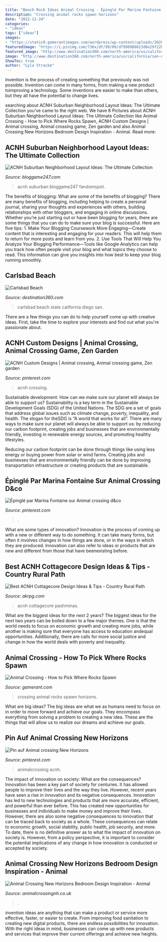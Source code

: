 ```yaml
---
title: "Beach Rock Ideas Animal Crossing - Épinglé Par Marina Fontaine Sur Animal Crossing D&amp;co"
description: "Crossing animal rocks spawn horizons"
date: "2022-12-24"
categories:
- "ideas"
tags: ["ideas"]
images:
- "https://static0.gamerantimages.com/wordpress/wp-content/uploads/2020/04/animal-crossing-6-rocks.jpg"
featuredImage: "https://i.pinimg.com/736x/df/99/09/df990980623d6e29f22bd63eae6d59d2.jpg"
featured_image: "http://www.destination360.com/north-america/us/california/san-diego/images/s/carlsbad-state-beach.jpg"
image: "http://www.destination360.com/north-america/us/california/san-diego/images/s/carlsbad-state-beach.jpg"
ShowToc: true
author: "Lyla Stracke"
---
```



Invention is the process of creating something that previously was not possible. Invention can come in many forms, from making a new product toimproving a technology. Some inventions are easier to make than others, but they all have the potential to change lives.

	

		
searching about ACNH Suburban Neighborhood Layout Ideas: The Ultimate Collection you've came to the right web. We have 8 Pictures about ACNH Suburban Neighborhood Layout Ideas: The Ultimate Collection like Animal Crossing - How to Pick Where Rocks Spawn, ACNH Custom Designs | Animal crossing, Animal crossing game, Zen garden and also Animal Crossing New Horizons Bedroom Design Inspiration - Animal. Read more:
		
    
## ACNH Suburban Neighborhood Layout Ideas: The Ultimate Collection

<img loading=lazy src="https://bloggame247.com/wp-content/uploads/2021/05/04-coastal-suburb-area-acnh.jpg" onerror="this.onerror=null;this.src='https://tse4.mm.bing.net/th?id=OIP.I_pgMZXZdUegVN9lNBQarwHaHa&amp;pid=15.1';" alt="ACNH Suburban Neighborhood Layout Ideas: The Ultimate Collection">

_Source: bloggame247.com_

>acnh suburban bloggame247 fandomspot. 

	

The benefits of blogging: What are some of the benefits of blogging?
There are many benefits of blogging, including helping to create a personal journal, sharing your thoughts and experiences with others, building relationships with other bloggers, and engaging in online discussions. Whether you’re just starting out or have been blogging for years, there are some things that you can do to make sure your blog is successful. Here are five tips: 1. Make Your Blogging Coursework More Engaging—Create content that is interesting and engaging for your readers. This will help them to return for more posts and learn from you.
2. Use Tools That Will Help You Analyze Your Blogging Performance—Tools like Google Analytics can help you track how often people visit your blog and what topics they choose to read. This information can give you insights into how best to keep your blog running smoothly.


    
## Carlsbad Beach

<img loading=lazy src="http://www.destination360.com/north-america/us/california/san-diego/images/s/carlsbad-state-beach.jpg" onerror="this.onerror=null;this.src='https://tse1.mm.bing.net/th?id=OIP.xhPmIoObkyXQ0d4RPHBx5AHaFU&amp;pid=15.1';" alt="Carlsbad Beach">

_Source: destination360.com_

>carlsbad beach state california diego san. 

	

There are a few things you can do to help yourself come up with creative ideas. First, take the time to explore your interests and find out what you're passionate about.

    
## ACNH Custom Designs | Animal Crossing, Animal Crossing Game, Zen Garden

<img loading=lazy src="https://i.pinimg.com/736x/6d/d2/8e/6dd28e4738a7d590b72f77a5b6a27fd0.jpg" onerror="this.onerror=null;this.src='https://tse2.mm.bing.net/th?id=OIP.ebU7E6CeFs3HEzHbReIzMgHaEK&amp;pid=15.1';" alt="ACNH Custom Designs | Animal crossing, Animal crossing game, Zen garden">

_Source: pinterest.com_

>acnh crossing. 

	

Sustainable development: How can we make sure our planet will always be able to support us?
Sustainability is a key term in the Sustainable Development Goals (SDG) of the United Nations. The SDG are a set of goals that address global issues such as climate change, poverty, inequality, and health. The slogan for theSDG is “A world that works for all”.
There are many ways to make sure our planet will always be able to support us: by reducing our carbon footprint, creating jobs and businesses that are environmentally friendly, investing in renewable energy sources, and promoting healthy lifestyles.

Reducing our carbon footprint can be done through things like using less energy or buying power from solar or wind farms. Creating jobs and businesses that are environmentally friendly can be done by improving transportation infrastructure or creating products that are sustainable.

    
## Épinglé Par Marina Fontaine Sur Animal Crossing D&amp;co

<img loading=lazy src="https://i.pinimg.com/736x/df/99/09/df990980623d6e29f22bd63eae6d59d2.jpg" onerror="this.onerror=null;this.src='https://tse3.mm.bing.net/th?id=OIP.d6bGJplvZmzODHD3pC7J9gHaEK&amp;pid=15.1';" alt="Épinglé par Marina Fontaine sur Animal crossing d&amp;co">

_Source: pinterest.com_

>. 

	

What are some types of innovation?
Innovation is the process of coming up with a new or different way to do something. It can take many forms, but often it involves changes in how things are done, or in the ways in which they are produced. Innovation can also refer to ideas or products that are new and different from those that have beenexisting before.

    
## Best ACNH Cottagecore Design Ideas &amp; Tips - Country Rural Path

<img loading=lazy src="https://www.akrpg.com/upload/20200911/6373544178254951511902435.jpg" onerror="this.onerror=null;this.src='https://tse4.mm.bing.net/th?id=OIP.OWFeRHWmjfpjtUKB4h7mWwHaEJ&amp;pid=15.1';" alt="Best ACNH Cottagecore Design Ideas &amp; Tips - Country Rural Path">

_Source: akrpg.com_

>acnh cottagecore pashminas. 

	

What are the biggest ideas for the next 2 years?
The biggest ideas for the next two years can be boiled down to a few major themes. One is that the world needs to focus on economic growth and creating more jobs, while another is making sure that everyone has access to education andequal opportunities. Additionally, there are calls for more social justice and change in how the world deals with poverty and inequality.

    
## Animal Crossing - How To Pick Where Rocks Spawn

<img loading=lazy src="https://static0.gamerantimages.com/wordpress/wp-content/uploads/2020/04/animal-crossing-6-rocks.jpg" onerror="this.onerror=null;this.src='https://tse1.mm.bing.net/th?id=OIP.JsnyTKlQsWsJGFEoU1pW3wHaDt&amp;pid=15.1';" alt="Animal Crossing - How to Pick Where Rocks Spawn">

_Source: gamerant.com_

>crossing animal rocks spawn horizons. 

	

What are big ideas?
The big ideas are what we as humans need to focus on in order to move forward and achieve our goals. They encompass everything from solving a problem to creating a new idea. These are the things that will allow us to realize our dreams and achieve our goals.

    
## Pin Auf Animal Crossing New Horizons

<img loading=lazy src="https://i.pinimg.com/736x/36/4c/04/364c04d935a34a1711f26e7cb5969a18.jpg" onerror="this.onerror=null;this.src='https://tse2.mm.bing.net/th?id=OIP.NGyvb3dv0YWIKD3_mnSHtwHaEK&amp;pid=15.1';" alt="Pin auf Animal crossing New Horizons">

_Source: pinterest.com_

>animalcrossing acnh. 

	

The impact of innovation on society: What are the consequences?
Innovation has been a key part of society for centuries. It has allowed people to improve their lives and the way they live. However, recent years have seen a rise in innovation and its negative consequences. Innovation has led to new technologies and products that are more accurate, efficient, and powerful than ever before. This has created new opportunities for businesses and individuals to make money and improve their lives. However, there are also some negative consequences to innovation that can be traced back to society as a whole. These consequences can relate to economic growth, social stability, public health, job security, and more. To date, there is no definitive answer as to what the impact of innovation on society is. However, from a policy perspective, it is important to consider the potential implications of any change in how innovation is conducted or accepted by society.

    
## Animal Crossing New Horizons Bedroom Design Inspiration - Animal

<img loading=lazy src="https://animalcrossingnh.co.uk/wp-content/uploads/2020/08/My-grey-and-white-star-bedroom-Animal-Crossing-New-Horizon2-480x327.jpeg" onerror="this.onerror=null;this.src='https://tse2.mm.bing.net/th?id=OIP.Bau1VlBbtS8ZMzc5Br0V7QHaFC&amp;pid=15.1';" alt="Animal Crossing New Horizons Bedroom Design Inspiration - Animal">

_Source: animalcrossingnh.co.uk_

>. 

	

invention ideas are anything that can make a product or service more effective, faster, or easier to create. From improving food sanitation to creating new digital products, there are endless possibilities for innovation. With the right ideas in mind, businesses can come up with new products and services that improve their current offerings and achieve new heights.

